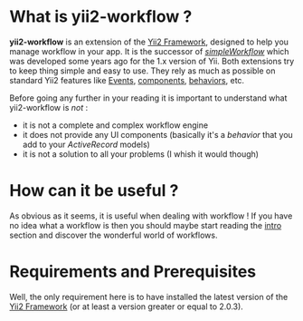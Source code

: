 # What is yii2-workflow ?

**yii2-workflow** is an extension of the [Yii2 Framework](http://www.yiiframework.com/), designed to help you manage workflow in your app. It is the successor of *[simpleWorkflow](http://s172418307.onlinehome.fr/project/sandbox/www/index.php?r=simpleWorkflow/page&view=home)* which was developed some years ago for the 1.x version of Yii. Both extensions try to keep thing simple and easy to use. They rely as much as possible on standard Yii2 features like [Events](http://www.yiiframework.com/doc-2.0/guide-concept-events.html), [components](http://www.yiiframework.com/doc-2.0/guide-concept-components.html), [behaviors](http://www.yiiframework.com/doc-2.0/guide-concept-behaviors.html), etc.

Before going any further in your reading it is important to understand what yii2-workflow is *not* :

- it is not a complete and complex workflow engine
- it does not provide any UI components (basically it's a *behavior* that you add to your *ActiveRecord* models)
- it is not a solution to all your problems (I whish it would though)


# How can it be useful ?

As obvious as it seems, it is useful when dealing with workflow ! If you have no idea what a workflow
is then you should maybe start reading the [intro]() section and discover the wonderful world of workflows.

# Requirements and Prerequisites

Well, the only requirement here is to have installed the latest version of the [Yii2 Framework](http://www.yiiframework.com/) (or at least a version greater or equal to 2.0.3).
